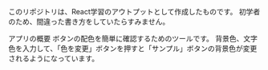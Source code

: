 このリポジトリは、React学習のアウトプットとして作成したものです。
初学者のため、間違った書き方をしていたらすみません。

アプリの概要
ボタンの配色を簡単に確認するためのツールです。
背景色、文字色を入力して、「色を変更」ボタンを押すと「サンプル」ボタンの背景色が変更されるようになっています。

